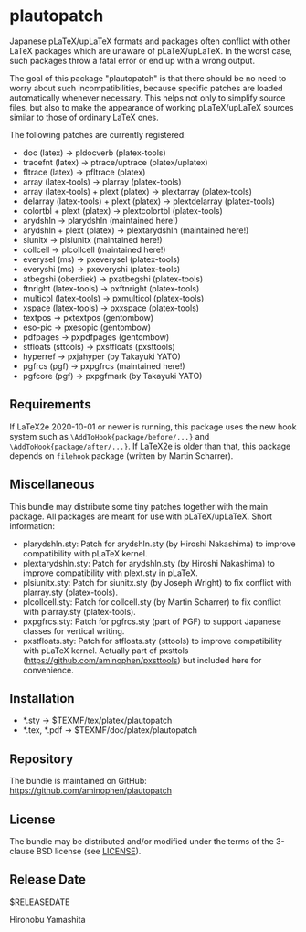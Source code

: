 # plautopatch

Japanese pLaTeX/upLaTeX formats and packages often conflict
with other LaTeX packages which are unaware of pLaTeX/upLaTeX.
In the worst case, such packages throw a fatal error or
end up with a wrong output.

The goal of this package "plautopatch" is that
there should be no need to worry about such incompatibilities,
because specific patches are loaded automatically
whenever necessary.
This helps not only to simplify source files, but also
to make the appearance of working pLaTeX/upLaTeX sources
similar to those of ordinary LaTeX ones.

The following patches are currently registered:

- doc (latex) -> pldocverb (platex-tools)
- tracefnt (latex) -> ptrace/uptrace (platex/uplatex)
- fltrace (latex) -> pfltrace (platex)
- array (latex-tools) -> plarray (platex-tools)
- array (latex-tools) + plext (platex) -> plextarray (platex-tools)
- delarray (latex-tools) + plext (platex) -> plextdelarray (platex-tools)
- colortbl + plext (platex) -> plextcolortbl (platex-tools)
- arydshln -> plarydshln (maintained here!)
- arydshln + plext (platex) -> plextarydshln (maintained here!)
- siunitx -> plsiunitx (maintained here!)
- collcell -> plcollcell (maintained here!)
- everysel (ms) -> pxeverysel (platex-tools)
- everyshi (ms) -> pxeveryshi (platex-tools)
- atbegshi (oberdiek) -> pxatbegshi (platex-tools)
- ftnright (latex-tools) -> pxftnright (platex-tools)
- multicol (latex-tools) -> pxmulticol (platex-tools)
- xspace (latex-tools) -> pxxspace (platex-tools)
- textpos -> pxtextpos (gentombow)
- eso-pic -> pxesopic (gentombow)
- pdfpages -> pxpdfpages (gentombow)
- stfloats (sttools) -> pxstfloats (pxsttools)
- hyperref -> pxjahyper (by Takayuki YATO)
- pgfrcs (pgf) -> pxpgfrcs (maintained here!)
- pgfcore (pgf) -> pxpgfmark (by Takayuki YATO)

## Requirements

If LaTeX2e 2020-10-01 or newer is running,
this package uses the new hook system such as
`\AddToHook{package/before/...}` and
`\AddToHook{package/after/...}`.
If LaTeX2e is older than that, this package depends on
`filehook` package (written by Martin Scharrer).

## Miscellaneous

This bundle may distribute some tiny patches
together with the main package.
All packages are meant for use with pLaTeX/upLaTeX.
Short information:

- plarydshln.sty:
    Patch for arydshln.sty (by Hiroshi Nakashima) to improve
    compatibility with pLaTeX kernel.
- plextarydshln.sty:
    Patch for arydshln.sty (by Hiroshi Nakashima) to improve
    compatibility with plext.sty in pLaTeX.
- plsiunitx.sty:
    Patch for siunitx.sty (by Joseph Wright) to fix
    conflict with plarray.sty (platex-tools).
- plcollcell.sty:
    Patch for collcell.sty (by Martin Scharrer) to fix
    conflict with plarray.sty (platex-tools).
- pxpgfrcs.sty:
    Patch for pgfrcs.sty (part of PGF) to support
    Japanese classes for vertical writing.
- pxstfloats.sty:
    Patch for stfloats.sty (sttools) to improve
    compatibility with pLaTeX kernel.
    Actually part of pxsttols (https://github.com/aminophen/pxsttools)
    but included here for convenience.

## Installation

- *.sty -> $TEXMF/tex/platex/plautopatch
- *.tex, *.pdf -> $TEXMF/doc/platex/plautopatch

## Repository

The bundle is maintained on GitHub:
  https://github.com/aminophen/plautopatch

## License

The bundle may be distributed and/or modified under the terms of
the 3-clause BSD license (see [LICENSE](./LICENSE)).

## Release Date

$RELEASEDATE

Hironobu Yamashita

